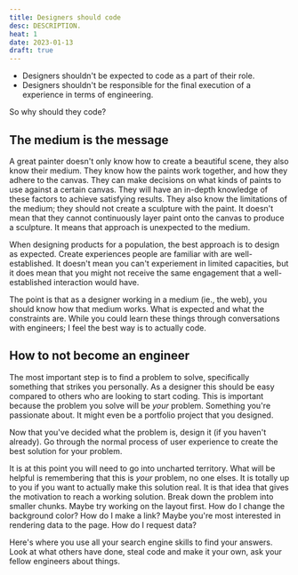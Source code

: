 ```yaml
---
title: Designers should code
desc: DESCRIPTION.
heat: 1
date: 2023-01-13
draft: true
---
```


- Designers shouldn't be expected to code as a part of their role.
- Designers shouldn't be responsible for the final execution of a experience in terms of engineering.

So why should they code?

## The medium is the message

A great painter doesn't only know how to create a beautiful scene, they also know their medium. They know how the paints work together, and how they adhere to the canvas. They can make decisions on what kinds of paints to use against a certain canvas. They will have an in-depth knowledge of these factors to achieve satisfying results. They also know the limitations of the medium; they should not create a sculpture with the paint. It doesn't mean that they cannot continuously layer paint onto the canvas to produce a sculpture. It means that approach is unexpected to the medium.

When designing products for a population, the best approach is to design as expected. Create experiences people are familiar with are well-established. It doesn't mean you can't experiement in limited capacities, but it does mean that you might not receive the same engagement that a well-established interaction would have.

The point is that as a designer working in a medium (ie., the web), you should know how that medium works. What is expected and what the constraints are. While you could learn these things through conversations with engineers; I feel the best way is to actually code.

## How to not become an engineer

The most important step is to find a problem to solve, specifically something that strikes you personally. As a designer this should be easy compared to others who are looking to start coding. This is important because the problem you solve will be _your_ problem. Something you're passionate about. It might even be a portfolio project that you designed.

Now that you've decided what the problem is, design it (if you haven't already). Go through the normal process of user experience to create the best solution for your problem.

It is at this point you will need to go into uncharted territory. What will be helpful is remembering that this is _your_ problem, no one elses. It is totally up to you if you want to actually make this solution real. It is that idea that gives the motivation to reach a working solution. Break down the problem into smaller chunks. Maybe try working on the layout first. How do I change the background color? How do I make a link? Maybe you're most interested in rendering data to the page. How do I request data?

Here's where you use all your search engine skills to find your answers. Look at what others have done, steal code and make it your own, ask your fellow engineers about things. 
